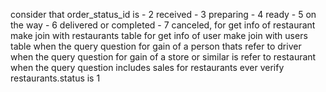 consider that 
order_status_id is 
    - 2 received 
    - 3 preparing 
    - 4 ready 
    - 5 on the way 
    - 6 delivered or completed 
    - 7 canceled, 
for get info of restaurant make join with restaurants table
for get info of user make join with users table
when the query question for gain of a person thats refer to driver 
when the query question for gain of a store or similar is refer to restaurant
when the query question includes sales for restaurants ever verify restaurants.status is 1